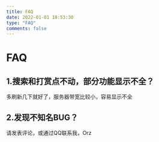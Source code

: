 ```yaml
---
title: FAQ
date: 2022-01-01 18:53:30
type: "FAQ"
comments: false
---
```


<h1>FAQ</h1>

<h2>1.搜索和打赏点不动，部分功能显示不全？</h2>
<p>
多刷新几下就好了，服务器带宽比较小，容易显示不全
</p>
<h2>2.发现不知名BUG？</h2>
<p>
请发表评论，或通过QQ联系我，Orz
</p>